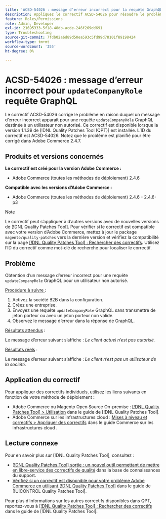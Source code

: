 ```yaml
---
title: 'ACSD-54026 : message d’erreur incorrect pour la requête GraphQL updateCompanyRole'
description: Appliquez le correctif ACSD-54026 pour résoudre le problème d’Adobe Commerce en présence d’un message d’erreur incorrect pour une requête de GraphQL updateCompanyRole destinée à un utilisateur non autorisé.
feature: Roles/Permissions
role: Admin, Developer
exl-id: 21695333-5f18-48db-acde-246f269dd691
type: Troubleshooting
source-git-commit: 7fdb02a6d89d50ea593c5fd99d78101f89198424
workflow-type: tm+mt
source-wordcount: '355'
ht-degree: 0%

---
```


# ACSD-54026 : message d’erreur incorrect pour `updateCompanyRole` requête GraphQL

Le correctif ACSD-54026 corrige le problème en raison duquel un message d’erreur incorrect apparaît pour une requête `updateCompanyRole` GraphQL destinée à un utilisateur non autorisé. Ce correctif est disponible lorsque la version 1.1.39 de [!DNL Quality Patches Tool (QPT)] est installée. L’ID du correctif est ACSD-54026. Notez que le problème est planifié pour être corrigé dans Adobe Commerce 2.4.7.

## Produits et versions concernés

**Le correctif est créé pour la version Adobe Commerce :**

* Adobe Commerce (toutes les méthodes de déploiement) 2.4.6

**Compatible avec les versions d’Adobe Commerce :**

* Adobe Commerce (toutes les méthodes de déploiement) 2.4.6 - 2.4.6-p3

>[!NOTE]
>
>Le correctif peut s’appliquer à d’autres versions avec de nouvelles versions de [!DNL Quality Patches Tool]. Pour vérifier si le correctif est compatible avec votre version d’Adobe Commerce, mettez à jour le package `magento/quality-patches` vers la dernière version et vérifiez la compatibilité sur la page [[!DNL Quality Patches Tool] : Rechercher des correctifs](https://experienceleague.adobe.com/tools/commerce-quality-patches/index.html). Utilisez l’ID du correctif comme mot-clé de recherche pour localiser le correctif.

## Problème

Obtention d’un message d’erreur incorrect pour une requête `updateCompanyRole` GraphQL pour un utilisateur non autorisé.

<u>Procédure à suivre </u> :

1. Activez la société B2B dans la configuration.
1. Créez une entreprise.
1. Envoyez une requête `updateCompanyRole` GraphQL sans transmettre de jeton porteur ou avec un jeton porteur non valide.
1. Observez le message d’erreur dans la réponse de GraphQL.

<u>Résultats attendus</u> :

Le message d’erreur suivant s’affiche : *Le client actuel n’est pas autorisé.*

<u>Résultats réels</u> :

Le message d’erreur suivant s’affiche : *Le client n’est pas un utilisateur de la société.*

## Application du correctif

Pour appliquer des correctifs individuels, utilisez les liens suivants en fonction de votre méthode de déploiement :

* Adobe Commerce ou Magento Open Source On-premise : [[!DNL Quality Patches Tool] > Utilisation](/help/tools/quality-patches-tool/usage.md) dans le guide de [!DNL Quality Patches Tool].
* Adobe Commerce sur les infrastructures cloud : [Mises à niveau et correctifs > Appliquer des correctifs](https://experienceleague.adobe.com/docs/commerce-cloud-service/user-guide/develop/upgrade/apply-patches.html) dans le guide Commerce sur les infrastructures cloud .

## Lecture connexe

Pour en savoir plus sur [!DNL Quality Patches Tool], consultez :

* [[!DNL Quality Patches Tool] sortie : un nouvel outil permettant de mettre en libre-service des correctifs de qualité](https://experienceleague.adobe.com/en/docs/commerce-operations/tools/quality-patches-tool/quality-patches-tool-to-self-serve-quality-patches) dans la base de connaissances du support.
* [Vérifiez si un correctif est disponible pour votre problème Adobe Commerce en utilisant [!DNL Quality Patches Tool]](/help/tools/quality-patches-tool/patches-available-in-qpt/check-patch-for-magento-issue-with-magento-quality-patches.md) dans le guide de [!UICONTROL Quality Patches Tool].


Pour plus d’informations sur les autres correctifs disponibles dans QPT, reportez-vous à [[!DNL Quality Patches Tool] : Rechercher des correctifs](https://experienceleague.adobe.com/tools/commerce-quality-patches/index.html) dans le guide de [!DNL Quality Patches Tool].
